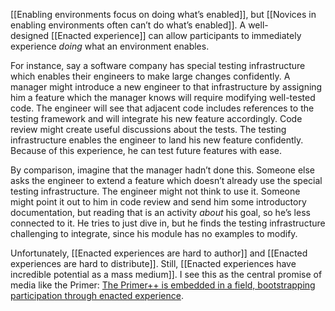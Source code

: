 [[Enabling environments focus on doing what’s enabled]], but [[Novices in enabling environments often can’t do what’s enabled]]. A well-designed [[Enacted experience]] can allow participants to immediately experience _doing_ what an environment enables.

For instance, say a software company has special testing infrastructure which enables their engineers to make large changes confidently. A manager might introduce a new engineer to that infrastructure by assigning him a feature which the manager knows will require modifying well-tested code. The engineer will see that adjacent code includes references to the testing framework and will integrate his new feature accordingly. Code review might create useful discussions about the tests. The testing infrastructure enables the engineer to land his new feature confidently. Because of this experience, he can test future features with ease.

By comparison, imagine that the manager hadn’t done this. Someone else asks the engineer to extend a feature which doesn’t already use the special testing infrastructure. The engineer might not think to use it. Someone might point it out to him in code review and send him some introductory documentation, but reading that is an activity _about_ his goal, so he’s less connected to it. He tries to just dive in, but he finds the testing infrastructure challenging to integrate, since his module has no examples to modify.

Unfortunately, [[Enacted experiences are hard to author]] and [[Enacted experiences are hard to distribute]]. Still, [[Enacted experiences have incredible potential as a mass medium]]. I see this as the central promise of media like the Primer: [The Primer++ is embedded in a field, bootstrapping participation through enacted experience](https://notes.andymatuschak.org/zP7xzHHLs9rLZudGvGjmD9k).